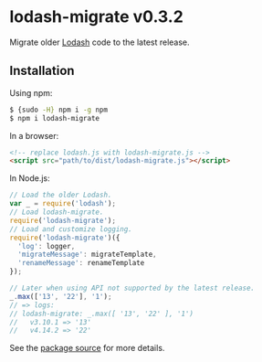 # lodash-migrate v0.3.2

Migrate older [Lodash](https://lodash.com/) code to the latest release.

## Installation

Using npm:

```bash
$ {sudo -H} npm i -g npm
$ npm i lodash-migrate
```

In a browser:
```html
<!-- replace lodash.js with lodash-migrate.js -->
<script src="path/to/dist/lodash-migrate.js"></script>
```

In Node.js:
```js
// Load the older Lodash.
var _ = require('lodash');
// Load lodash-migrate.
require('lodash-migrate');
// Load and customize logging.
require('lodash-migrate')({
  'log': logger,
  'migrateMessage': migrateTemplate,
  'renameMessage': renameTemplate
});

// Later when using API not supported by the latest release.
_.max(['13', '22'], '1');
// => logs:
// lodash-migrate: _.max([ '13', '22' ], '1')
//   v3.10.1 => '13'
//   v4.14.2 => '22'
```

See the [package source](https://github.com/lodash/lodash-migrate/tree/0.3.2) for more details.
